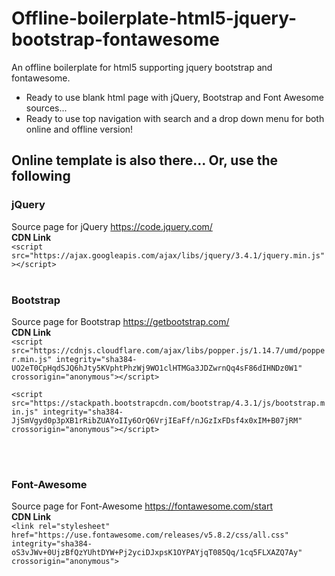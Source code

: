 # Offline-boilerplate-html5-jquery-bootstrap-fontawesome
An offline boilerplate for html5 supporting jquery bootstrap and fontawesome. 
* Ready to use blank html page with jQuery, Bootstrap and Font Awesome sources...
* Ready to use top navigation with search and a drop down menu for both online and offline version!


## Online template is also there... Or, use the following
### jQuery <br>
Source page for jQuery <https://code.jquery.com/> <br>
**CDN Link**  <br>
`<script src="https://ajax.googleapis.com/ajax/libs/jquery/3.4.1/jquery.min.js"></script>`
 <br>
 <br>
### Bootstrap <br>
Source page for Bootstrap <https://getbootstrap.com/> <br>
**CDN Link** <br>
`<script src="https://cdnjs.cloudflare.com/ajax/libs/popper.js/1.14.7/umd/popper.min.js" integrity="sha384-UO2eT0CpHqdSJQ6hJty5KVphtPhzWj9WO1clHTMGa3JDZwrnQq4sF86dIHNDz0W1" crossorigin="anonymous"></script>`

`<script src="https://stackpath.bootstrapcdn.com/bootstrap/4.3.1/js/bootstrap.min.js" integrity="sha384-JjSmVgyd0p3pXB1rRibZUAYoIIy6OrQ6VrjIEaFf/nJGzIxFDsf4x0xIM+B07jRM" crossorigin="anonymous"></script>`

 <br>
 <br>

### Font-Awesome <br>
Source page for Font-Awesome <https://fontawesome.com/start> <br>
**CDN Link** <br>
`<link rel="stylesheet" href="https://use.fontawesome.com/releases/v5.8.2/css/all.css" integrity="sha384-oS3vJWv+0UjzBfQzYUhtDYW+Pj2yciDJxpsK1OYPAYjqT085Qq/1cq5FLXAZQ7Ay" crossorigin="anonymous">`
